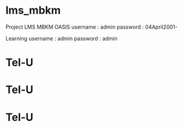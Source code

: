 # lms_mbkm
Project LMS MBKM
OASIS
username : admin
password : 04April2001-

Learning 
username : admin
password : admin
# Tel-U
# Tel-U
# Tel-U
